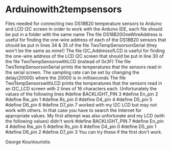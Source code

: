 # Arduinowith2tempsensors
Files needed for connecting two DS18B20 temperature sensors to Arduino and LCD I2C screen
In order to work with the Arduino IDE, each file should be put in a folder with the same name
The file DS18B20OneWireAddress is useful for finding the one-wire address of each of the DS18B20 sensors that should be put in lines 34 &  35 of the file TwoTempSensorsonSerial (they won't be the same as mine!)
The file I2C_AddressofLCD is useful for finding the one-wire address of the LCD I2C screen that should be put in line 30 of the file TwoTempSensorswithLCD (instead of 0x3F)
The file TwoTempSensorsonSerial prints the temperatures that the sensors read in the serial screen. The sampling rate can be set by changing the delay(20000) where the 20000 is in milliseconds 
The file TwoTempSensorswithLCD prints the temperatures that the sensors read in an I2C_LCD screen with 2 lines of 16 characters each. Unfortunately the values of the following lines
#define BACKLIGHT_PIN  3
#define En_pin  2
#define Rw_pin  1
#define Rs_pin  0
#define D4_pin  4
#define D5_pin  5
#define D6_pin  6
#define D7_pin  7
worked with my I2C LCD but may not work with others. In that case you have to search the Internet for appropriate values. My first attempt was also unfortunate and my LCD (with the following values) didn't work
#define BACKLIGHT_PIN  7
#define En_pin  4
#define Rw_pin  5
#define Rs_pin  6
#define D4_pin  0
#define D5_pin  1
#define D6_pin  2
#define D7_pin  3
You can try these if the first don't work.

George Kountouriotis

